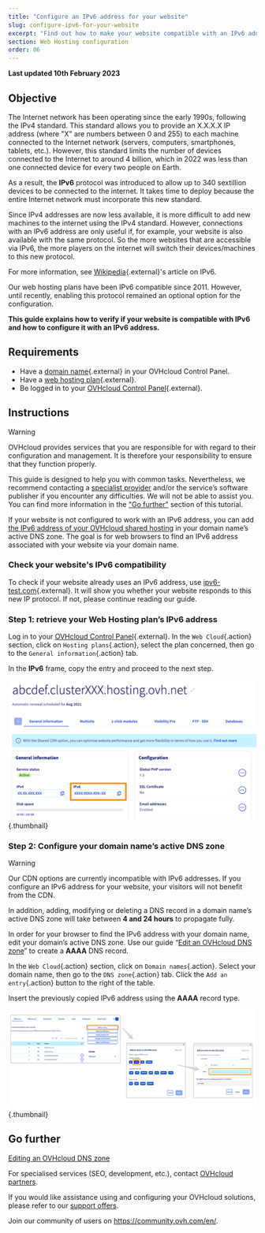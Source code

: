 ```yaml
---
title: "Configure an IPv6 address for your website"
slug: configure-ipv6-for-your-website
excerpt: "Find out how to make your website compatible with an IPv6 address"
section: Web Hosting configuration
order: 06
---
```


**Last updated 10th February 2023**

## Objective

The Internet network has been operating since the early 1990s, following the IPv4 standard. This standard allows you to provide an X.X.X.X IP address (where "X" are numbers between 0 and 255) to each machine connected to the Internet network (servers, computers, smartphones, tablets, etc.). However, this standard limits the number of devices connected to the Internet to around 4 billion, which in 2022 was less than one connected device for every two people on Earth.

As a result, the **IPv6** protocol was introduced to allow up to 340 sextillion devices to be connected to the internet. It takes time to deploy because the entire Internet network must incorporate this new standard. 

Since IPv4 addresses are now less available, it is more difficult to add new machines to the internet using the IPv4 standard. However, connections with an IPv6 address are only useful if, for example, your website is also available with the same protocol. So the more websites that are accessible via IPv6, the more players on the internet will switch their devices/machines to this new protocol.

For more information, see [Wikipedia](https://en.wikipedia.org/wiki/IPv6){.external}'s article on IPv6.

Our web hosting plans have been IPv6 compatible since 2011. However, until recently, enabling this protocol remained an optional option for the configuration. 

**This guide explains how to verify if your website is compatible with IPv6 and how to configure it with an IPv6 address.**

## Requirements

- Have a [domain name](https://www.ovhcloud.com/en-sg/domains/){.external} in your OVHcloud Control Panel.
- Have a [web hosting plan](https://www.ovhcloud.com/en-sg/web-hosting/){.external}.
- Be logged in to your [OVHcloud Control Panel](https://ca.ovh.com/auth/?action=gotomanager&from=https://www.ovh.com/sg/&ovhSubsidiary=sg){.external}.

## Instructions

> [!warning]
>
> OVHcloud provides services that you are responsible for with regard to their configuration and management. It is therefore your responsibility to ensure that they function properly.
> 
> This guide is designed to help you with common tasks. Nevertheless, we recommend contacting a [specialist provider](https://partner.ovhcloud.com/en-sg/) and/or the service’s software publisher if you encounter any difficulties. We will not be able to assist you. You can find more information in the ["Go further"](#go-further) section of this tutorial.
> 

If your website is not configured to work with an IPv6 address, you can add [the IPv6 address of your OVHcloud shared hosting](https://docs.ovh.com/sg/en/hosting/list-of-ip-addresses-of-web-hosting-clusters/) in your domain name’s active DNS zone. The goal is for web browsers to find an IPv6 address associated with your website via your domain name.

### Check your website's IPv6 compatibility

To check if your website already uses an IPv6 address, use [ipv6-test.com](https://ipv6-test.com/validate.php){.external}. It will show you whether your website responds to this new IP protocol. If not, please continue reading our guide.

### Step 1: retrieve your Web Hosting plan’s IPv6 address

Log in to your [OVHcloud Control Panel](https://ca.ovh.com/auth/?action=gotomanager&from=https://www.ovh.com/sg/&ovhSubsidiary=sg){.external}. In the `Web Cloud`{.action} section, click on `Hosting plans`{.action}, select the plan concerned, then go to the `General information`{.action} tab.

In the **IPv6** frame, copy the entry and proceed to the next step.

![IPv6](images/ipv6_01.png){.thumbnail}

### Step 2: Configure your domain name’s active DNS zone

> [!warning]
>
> Our CDN options are currently incompatible with IPv6 addresses. If you configure an IPv6 address for your website, your visitors will not benefit from the CDN.
>
> In addition, adding, modifying or deleting a DNS record in a domain name’s active DNS zone will take between **4 and 24 hours** to propagate fully.
>

In order for your browser to find the IPv6 address with your domain name, edit your domain’s active DNS zone. Use our guide “[Edit an OVHcloud DNS zone](https://docs.ovh.com/sg/en/domains/web_hosting_how_to_edit_my_dns_zone/#edit-your-domain-names-ovhcloud-dns-zone_1)” to create a **AAAA** DNS record.

In the `Web Cloud`{.action} section, click on `Domain names`{.action}. Select your domain name, then go to the `DNS zone`{.action} tab. Click the `Add an entry`{.action} button to the right of the table. 

Insert the previously copied IPv6 address using the **AAAA** record type.

![IPv6](images/ipv6_02.png){.thumbnail}

## Go further <a name="go-further"></a>

[Editing an OVHcloud DNS zone](https://docs.ovh.com/sg/en/domains/web_hosting_how_to_edit_my_dns_zone/#edit-your-domain-names-ovhcloud-dns-zone_1)

For specialised services (SEO, development, etc.), contact [OVHcloud partners](https://partner.ovhcloud.com/en-sg/directory/).

If you would like assistance using and configuring your OVHcloud solutions, please refer to our [support offers](https://www.ovhcloud.com/en-sg/support-levels/).

Join our community of users on <https://community.ovh.com/en/>.